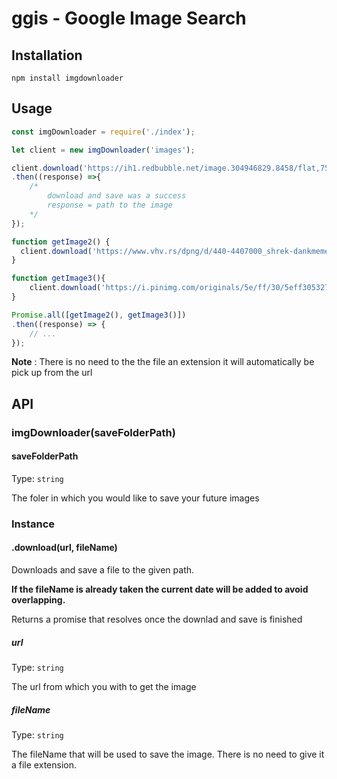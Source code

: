 # ggis - Google Image Search

## Installation 

```npm install imgdownloader```
 
## Usage

```js
const imgDownloader = require('./index');

let client = new imgDownloader('images');

client.download('https://ih1.redbubble.net/image.304946829.8458/flat,750x,075,f-pad,750x1000,f8f8f8.u2.jpg', 'image1')
.then((response) =>{
    /*
        download and save was a success 
        response = path to the image
    */
});

function getImage2() {
  client.download('https://www.vhv.rs/dpng/d/440-4407000_shrek-dankmemes-aesthetic-perfection-cringe-shrek-dank-meme.png', 'image2');
}

function getImage3(){
    client.download('https://i.pinimg.com/originals/5e/ff/30/5eff305327dd634da3110514c7cb1187.jpg', 'image3');
}

Promise.all([getImage2(), getImage3()])
.then((response) => {
    // ...
});
```
**Note** : There is no need to the the file an extension it will automatically be pick up from the url

## API

### imgDownloader(saveFolderPath)

#### saveFolderPath

Type: `string`

The foler in which you would like to save your future images

### Instance

#### .download(url, fileName)

Downloads and save a file to the given path.

**If the fileName is already taken the current date will be added to avoid overlapping.**

Returns a promise that resolves once the downlad and save is finished 

##### url

Type: `string`

The url from which you with to get the image

##### fileName

Type: `string`

The fileName that will be used to save the image. There is no need to give it a file extension.